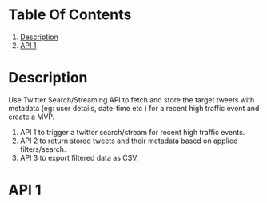 
# Table Of Contents
1.  [Description](#description)
2.  [API 1](#api)



# Description
Use Twitter Search/Streaming API to fetch and store the target tweets with metadata (eg: user details,
date-time etc ) for a recent high traffic event and create a MVP.
1. API 1 to trigger a twitter search/stream for recent high traffic events. 
2. API 2 to return stored tweets and their metadata based on applied filters/search.
3. API 3 to export filtered data as CSV.

# API 1

